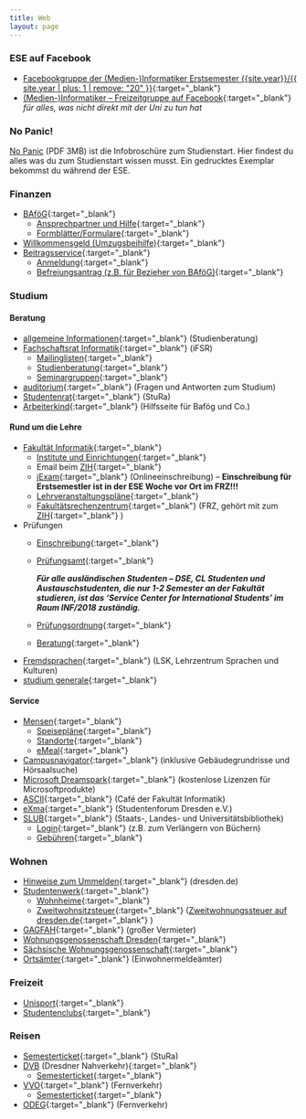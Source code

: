 ```yaml
---
title: Web
layout: page
---
```


### ESE auf Facebook

*   [Facebookgruppe der (Medien-)Informatiker Erstsemester {{site.year}}/{{ site.year | plus: 1 | remove: "20" }}](https://www.facebook.com/groups/TUDInf{{site.year}}/ "Facebookgruppe"){:target="_blank"}
*   [(Medien-)Informatiker – Freizeitgruppe auf Facebook](https://www.facebook.com/groups/TUDInfFreizeit/ "Facebook-Freizeitgruppe"){:target="_blank"}  _für alles, was nicht direkt mit der Uni zu tun hat_

### No Panic!

[No Panic](http://ese.ifsr.de/{{site.year}}/nopanic{{site.year}}.pdf) (PDF 3MB) ist die Infobroschüre zum Studienstart. Hier findest du alles was du zum Studienstart wissen musst. Ein gedrucktes Exemplar bekommst du während der ESE.

### Finanzen

*   [BAföG](http://das-neue-bafög.de "Das Neue BAföG"){:target="_blank"}
    *   [Ansprechpartner und Hilfe](http://www.studentenwerk-dresden.de/finanzierung/ "Studentenwerk"){:target="_blank"}
    *   [Formblätter/Formulare](http://www.das-neue-bafoeg.de/de/432.php "Formblätter bzgl. BAföG"){:target="_blank"}
*   [Willkommensgeld (Umzugsbeihilfe)](http://www.studentenwerk-dresden.de/wohnen/umzugsbeihilfe.html "Umzugsbeihilfeinfo beim Studentenwerk"){:target="_blank"}
*   [Beitragsservice](http://www.rundfunkbeitrag.de "Rundfunkbeitrag Startseite"){:target="_blank"}
    *   [Anmeldung](https://www.rundfunkbeitrag.de/formulare/buergerinnen_und_buerger/anmelden/index_ger.html "Beitragsservice"){:target="_blank"}
    *   [Befreiungsantrag (z.B. für Bezieher von BAföG)](https://www.rundfunkbeitrag.de/anmelden_und_aendern/antrag_auf_befreiung/ "Rundfunkbeitrag Befreiungsantrag"){:target="_blank"}

### Studium

#### Beratung

*   [allgemeine Informationen](http://tu-dresden.de/studium/beratung/zentrale_studienberatung/studienanfaenger "Zentrale Studienberatung"){:target="_blank"}  (Studienberatung)
*   [Fachschaftsrat Informatik](http://www.ifsr.de/ "Fachschaftsrat Informatik"){:target="_blank"}  (iFSR)
    *   [Mailinglisten](http://www.ifsr.de/studium:mailinglisten "Mailinglisten des iFSR"){:target="_blank"}
    *   [Studienberatung](http://www.ifsr.de/studium:studienberatung "Studienberatung des iFSR"){:target="_blank"}
    *   [Seminargruppen](https://www.ifsr.de/studium:seminargruppen "Seminargruppen"){:target="_blank"}
*   [auditorium](http://auditorium.inf.tu-dresden.de/ "Auditorium"){:target="_blank"}  (Fragen und Antworten zum Studium)
*   [Studentenrat](http://www.stura.tu-dresden.de){:target="_blank"}  (StuRa)
*   [Arbeiterkind](http://www.arbeiterkind.de/ "Arbeiterkind"){:target="_blank"}  (Hilfsseite für Bafög und Co.)

#### Rund um die Lehre

*   [Fakultät Informatik](http://www.inf.tu-dresden.de/ "Fakultät Informatik Startseite"){:target="_blank"}
    *   [Institute und Einrichtungen](http://www.inf.tu-dresden.de/index.php?node_id=37&ln=de "Institute und Einrichtungen der Fakultät Informatik"){:target="_blank"}
    *   Email beim [ZIH](https://mail.zih.tu-dresden.de/ "Email Login beim ZIH"){:target="_blank"}
    *   [jExam](http://jexam.inf.tu-dresden.de/ "Onlineeinschreibung"){:target="_blank"}  (Onlineeinschreibung) – **Einschreibung für Erstsemestler ist in der ESE Woche vor Ort im FRZ!!!**
    *   [Lehrveranstaltungspläne](http://www.inf.tu-dresden.de/index.php?node_id=423&ln=de "Lehrveranstaltungen der Fakultät Informatik"){:target="_blank"}
    *   [Fakultätsrechenzentrum](http://www.inf.tu-dresden.de/portal.php?node_id=1981&ln=de&group=18 "FRZ"){:target="_blank"}  (FRZ, gehört mit zum [ZIH](http://tu-dresden.de/die_tu_dresden/zentrale_einrichtungen/zih "Zentrum für Informationsdienste und Hochleistungsrechnen"){:target="_blank"} )
*   Prüfungen
    *   [Einschreibung](http://www.inf.tu-dresden.de/index.php?node_id=905&ln=de#a1.1.){:target="_blank"}
    *   [Prüfungsamt](http://www.inf.tu-dresden.de/index.php?node_id=876&ln=de){:target="_blank"}

        _**Für alle ausländischen Studenten – DSE, CL Studenten und Austauschstudenten, die nur 1-2 Semester an der Fakultät studieren, ist das ‘Service Center for International Students’ im Raum INF/2018 zuständig.**_

    *   [Prüfungsordnung](http://www.inf.tu-dresden.de/index.php?node_id=2717&ln=de){:target="_blank"}
    *   [Beratung](http://www.ifsr.de/studium:studienberatung){:target="_blank"}
*   [Fremdsprachen](http://tu-dresden.de/die_tu_dresden/zentrale_einrichtungen/lsk "LSK Seite"){:target="_blank"}  (LSK, Lehrzentrum Sprachen und Kulturen)
*   [studium generale](http://integrale.de){:target="_blank"}

#### Service

*   [Mensen](http://www.studentenwerk-dresden.de/mensen/ "Studentenwerk Mensen"){:target="_blank"}
    *   [Speisepläne](http://www.studentenwerk-dresden.de/mensen/speiseplan/ "Studentenwerk Speisepläne"){:target="_blank"}
    *   [Standorte](http://www.studentenwerk-dresden.de/mensen/mensen_cafeterien.html "Studentenwerk Mensen Orte"){:target="_blank"}
    *   [eMeal](http://www.studentenwerk-dresden.de/mensen/emeal.html "Studentenwerk eMeal"){:target="_blank"}
*   [Campusnavigator](http://navigator.tu-dresden.de/){:target="_blank"}  (inklusive Gebäudegrundrisse und Hörsaalsuche)
*   [Microsoft Dreamspark](http://www.inf.tu-dresden.de/index.php?node_id=2023&ln=de "Infos zu Microsoft Dreamspark der Fakultät Informatik"){:target="_blank"}  (kostenlose Lizenzen für Microsoftprodukte)
*   [ASCII](http://www.ascii-dresden.de/){:target="_blank"}  (Café der Fakultät Informatik)
*   [eXma](http://exmatrikulationsamt.de){:target="_blank"}  (Studentenforum Dresden e.V.)
*   [SLUB](http://www.slub-dresden.de/){:target="_blank"}  (Staats-, Landes- und Universitätsbibliothek)
    *   [Login](https://webopac.slub-dresden.de/libero/WebOpac.cls?login=member){:target="_blank"}  (z.B. zum Verlängern von Büchern)
    *   [Gebühren](http://www.slub-dresden.de/service/gebuehren-entgelte/){:target="_blank"}

### Wohnen

*   [Hinweise zum Ummelden](https://www.dresden.de/de/rathaus/dienstleistungen/wohnsitz_meldung_d115.php "Hinweise zum Wohnsitzwechsel der Stadt Dresden"){:target="_blank"}  (dresden.de)
*   [Studentenwerk](http://www.studentenwerk-dresden.de/wohnen/){:target="_blank"}
    *   [Wohnheime](http://www.studentenwerk-dresden.de/wohnen/wohnheimkatalog/){:target="_blank"}
    *   [Zweitwohnsitzsteuer](http://www.studentenwerk-dresden.de/wohnen/umzugsbeihilfe.html){:target="_blank"}  ([Zweitwohnungssteuer auf dresden.de](http://www.dresden.de/de/02/or/anliegen/c_zweitwohnungssteuer.php){:target="_blank"} )
*   [GAGFAH](http://www.gagfah.de/){:target="_blank"}  (großer Vermieter)
*   [Wohnungsgenossenschaft Dresden](http://www.wgs-dresden.de/){:target="_blank"}
*   [Sächsische Wohnungsgenossenschaft](http://www.swg-dresden.de/){:target="_blank"}
*   [Ortsämter](http://www.dresden.de/de/rathaus/ortsaemter.php){:target="_blank"}  (Einwohnermeldeämter)

### Freizeit

*   [Unisport](http://www.usz.tu-dresden.de/){:target="_blank"}
*   [Studentenclubs](http://www.studentenwerk-dresden.de/kultur/studentenclubs.html){:target="_blank"}

### Reisen

*   [Semesterticket](http://www.stura.tu-dresden.de/semesterticket){:target="_blank"}  (StuRa)
*   [DVB](http://www.dvb.de) (Dresdner Nahverkehr){:target="_blank"}
    *   [Semesterticket](https://www.dvb.de/de-de/tickets/schueler-studenten/studenten/ "Regeln des DVB zum Semesterticket"){:target="_blank"}
*   [VVO](http://www.vvo-online.de/){:target="_blank"}  (Fernverkehr)
    *   [Semesterticket](https://www.vvo-online.de/de/tarif-tickets/sondertickets/semesterticket-153.cshtml "Regeln des VVO zum Semesterticket"){:target="_blank"}
*   [ODEG](http://www.odeg.info/){:target="_blank"}  (Fernverkehr)
